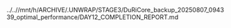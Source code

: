 ../..//mnt/h/ARCHIVE/.UNWRAP/STAGE3/DuRiCore_backup_20250807_094339_optimal_performance/DAY12_COMPLETION_REPORT.md